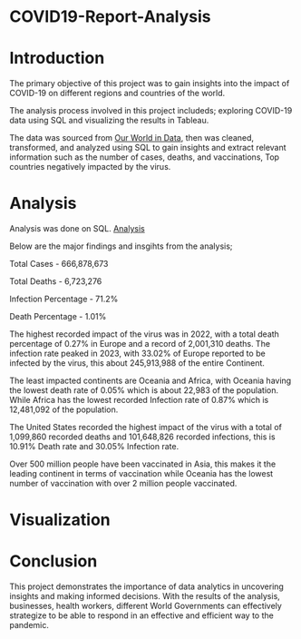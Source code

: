 # COVID19-Report-Analysis

# Introduction

The primary objective of this project was to gain insights into the impact of COVID-19 on different regions and countries of the world. 

The analysis process involved in this project includeds; exploring COVID-19 data using SQL and visualizing the results in Tableau.

The data was sourced from [Our World in Data](https://ourworldindata.org/covid-deaths), then was cleaned, transformed, and analyzed using SQL to gain insights and extract relevant information  such as the number of cases, deaths, and vaccinations, Top countries negatively impacted by the virus.


# Analysis

Analysis was done on SQL. [Analysis](https://github.com/Ernest-30/COVID19-Report-Analysis/blob/main/COVID19%20REPORT%20ANALYSIS.sql)

Below are the major findings and insgihts from the analysis;

Total Cases	- 666,878,673

Total Deaths -	6,723,276

Infection Percentage -	71.2%

Death Percentage	 - 1.01%

The highest recorded impact of the virus was in 2022, with a total death percentage of 0.27% in Europe and a record of 2,001,310 deaths. The infection rate peaked in 2023, with 33.02% of Europe reported to be infected by the virus, this about 245,913,988 of the entire Continent.

The least impacted continents are Oceania and Africa, with Oceania having the lowest death rate of 0.05% which is about 22,983 of the population. While Africa has the lowest recorded Infection rate of 0.87% which is 12,481,092 of the population.

The United States recorded the highest impact of the virus with a total of 1,099,860 recorded deaths and 101,648,826 recorded infections, this is 10.91% Death rate and 30.05% Infection rate.

Over 500 million people have been vaccinated in Asia, this makes it the leading continent in terms of vaccination while Oceania has the lowest number of vaccination with over 2 million people vaccinated.

# Visualization


# Conclusion
This  project demonstrates the importance of data analytics in uncovering insights and making informed decisions. With the results of the analysis, businesses, health workers, different World Governments can effectively strategize to be able to respond in an effective and efficient way to the pandemic.
